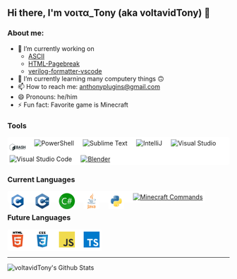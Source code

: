 ## Hi there, I'm νοιτα_Tony (aka voltavidTony) 👋

### About me:
- 🔭 I’m currently working on
    - [ASCII](https://github.com/voltavidTony/ASCII)
    - [HTML-Pagebreak](https://github.com/voltavidTony/HTML-Pagebreak)
    - [verilog-formatter-vscode](https://github.com/voltavidTony/verilog-formatter-vscode)
- 🌱 I’m currently learning many computery things 🙃
- 📫 How to reach me: [anthonyplugins@gmail.com](mailto:anthonyplugins@gmail.com)
- 😄 Pronouns: he/him
- ⚡ Fun fact: Favorite game is Minecraft

### Tools

<div style="background-color: white; width: fit-content; padding: 5px; border-radius: 5px"><a href="#">
    <img align="left" alt="Bash" height="36px" style="margin-right: 20px" src="https://raw.githubusercontent.com/github/explore/80688e429a7d4ef2fca1e82350fe8e3517d3494d/topics/bash/bash.png" />
    <img align="left" alt="PowerShell" height="36px" style="margin-right: 20px" src="https://docs.microsoft.com/en-us/powershell/media/index/powershell_128.svg" />
    <img align="left" alt="Sublime Text" height="36px" style="margin-right: 20px" src="https://www.sublimehq.com/images/sublime_text.png" />
    <img align="left" alt="IntelliJ" height="36px" style="margin-right: 20px" src="https://resources.jetbrains.com/storage/products/intellij-idea/img/meta/intellij-idea_logo_300x300.png" />
    <img align="left" alt="Visual Studio" height="36px" style="margin-right: 20px" src="https://visualstudio.microsoft.com/wp-content/uploads/2021/10/Product-Icon.svg" />
    <img align="left" alt="Visual Studio Code" height="36px" style="margin-right: 20px" src="https://visualstudio.microsoft.com/wp-content/uploads/2019/09/vs-code-responsive-01-1.png" />
    <img alt="Blender" height="36px" src="https://www.blender.org/wp-content/uploads/2015/03/blender_logo_socket-1-1280x391.png" />
</a></div>

### Current Languages

<div style="background-color: white; width: fit-content; padding: 5px; border-radius: 5px"><a href="#">
    <img align="left" alt="C#" height="36px" style="margin-right: 20px" src="https://raw.githubusercontent.com/github/explore/f3e22f0dca2be955676bc70d6214b95b13354ee8/topics/c/c.png" />
    <img align="left" alt="C++" height="36px" style="margin-right: 20px" src="https://raw.githubusercontent.com/github/explore/180320cffc25f4ed1bbdfd33d4db3a66eeeeb358/topics/cpp/cpp.png" />
    <img align="left" alt="C#" height="36px" style="margin-right: 20px" src="https://raw.githubusercontent.com/github/explore/80688e429a7d4ef2fca1e82350fe8e3517d3494d/topics/csharp/csharp.png" />
    <img align="left" alt="Java" height="36px" style="margin-right: 20px" src="https://raw.githubusercontent.com/github/explore/5b3600551e122a3277c2c5368af2ad5725ffa9a1/topics/java/java.png" />
    <img align="left" alt="Python" height="36px" style="margin-right: 20px" src="https://raw.githubusercontent.com/github/explore/80688e429a7d4ef2fca1e82350fe8e3517d3494d/topics/python/python.png" />
    <img alt="Minecraft Commands" height="36px" src="https://static.wikia.nocookie.net/minecraft_gamepedia/images/7/76/Impulse_Command_Block.gif/revision/latest" />
</a></div>

### Future Languages

<div style="background-color: white; width: fit-content; padding: 5px; border-radius: 5px"><a href="#">
    <img align="left" alt="CSS 3" height="36px" style="margin-right: 20px" src="https://raw.githubusercontent.com/github/explore/80688e429a7d4ef2fca1e82350fe8e3517d3494d/topics/html/html.png" />
    <img align="left" alt="JavaScript" height="36px" style="margin-right: 20px" src="https://raw.githubusercontent.com/github/explore/80688e429a7d4ef2fca1e82350fe8e3517d3494d/topics/css/css.png" />
    <img align="left" alt="JavaScript" height="36px" style="margin-right: 20px" src="https://raw.githubusercontent.com/github/explore/80688e429a7d4ef2fca1e82350fe8e3517d3494d/topics/javascript/javascript.png" />
    <img alt="TypeScript" height="36px" src="https://raw.githubusercontent.com/github/explore/80688e429a7d4ef2fca1e82350fe8e3517d3494d/topics/typescript/typescript.png" />
</a></div>

---

<img alt="voltavidTony's Github Stats" src="https://github-readme-stats.vercel.app/api?username=voltavidTony&show_cons=true&hide_border=true" />
